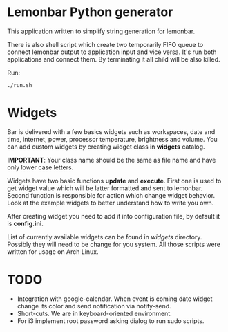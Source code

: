 Lemonbar Python generator
===============================================================================
This application written to simplify string generation for lemonbar.

There is also shell script which create two temporarily FIFO queue to connect
lemonbar output to application input and vice versa. It's run both applications
and connect them. By terminating it all child will be also killed.

Run:
```
./run.sh
```
Widgets
===============================================================================
Bar is delivered with a few basics widgets such as workspaces, date and time,
internet, power, processor temperature, brightness and volume. You can add
custom widgets by creating widget class in **widgets** catalog. 

**IMPORTANT**: Your class name should be the same as file name and have only 
lower case letters.

Widgets have two basic functions __update__ and __execute__. First one is used
to get widget value which will be latter formatted and sent to lemonbar. Second
function is responsible for action which change widget behavior. Look at the 
example widgets to better understand how to write you own.

After creating widget you need to add it into configuration file, by default it
is **config.ini**.

List of currently available widgets can be found in _widgets_ directory.
Possibly they will need to be change for you system. All those scripts were
written for usage on Arch Linux.

TODO
===============================================================================
* Integration with google-calendar. When event is coming date widget change its
  color and send notification via notify-send.
* Short-cuts. We are in keyboard-oriented environment.
* For i3 implement root password asking dialog to run sudo scripts.
